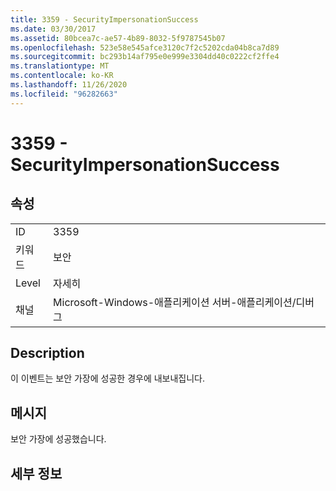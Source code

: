 ```yaml
---
title: 3359 - SecurityImpersonationSuccess
ms.date: 03/30/2017
ms.assetid: 80bcea7c-ae57-4b89-8032-5f9787545b07
ms.openlocfilehash: 523e58e545afce3120c7f2c5202cda04b8ca7d89
ms.sourcegitcommit: bc293b14af795e0e999e3304dd40c0222cf2ffe4
ms.translationtype: MT
ms.contentlocale: ko-KR
ms.lasthandoff: 11/26/2020
ms.locfileid: "96282663"
---
```

# <a name="3359---securityimpersonationsuccess"></a>3359 - SecurityImpersonationSuccess

## <a name="properties"></a>속성  
  
|||  
|-|-|  
|ID|3359|  
|키워드|보안|  
|Level|자세히|  
|채널|Microsoft-Windows-애플리케이션 서버-애플리케이션/디버그|  
  
## <a name="description"></a>Description  

 이 이벤트는 보안 가장에 성공한 경우에 내보내집니다.  
  
## <a name="message"></a>메시지  

 보안 가장에 성공했습니다.  
  
## <a name="details"></a>세부 정보
